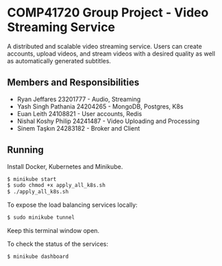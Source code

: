 # COMP41720 Group Project - Video Streaming Service

A distributed and scalable video streaming service. Users can create accounts, upload videos, and stream videos with a desired quality as well as automatically generated subtitles.

## Members and Responsibilities

* Ryan Jeffares 23201777 - Audio, Streaming
* Yash Singh Pathania 24204265 - MongoDB, Postgres, K8s
* Euan Leith 24108821 - User accounts, Redis
* Nishal Koshy Philip 24241487 - Video Uploading and Processing
* Sinem Taşkın 24283182 - Broker and Client

## Running

Install Docker, Kubernetes and Minikube.

```bash
$ minikube start
$ sudo chmod +x apply_all_k8s.sh
$ ./apply_all_k8s.sh
```

To expose the load balancing services locally:

```bash
$ sudo minikube tunnel
```

Keep this terminal window open.

To check the status of the services:

```bash
$ minikube dashboard
```
